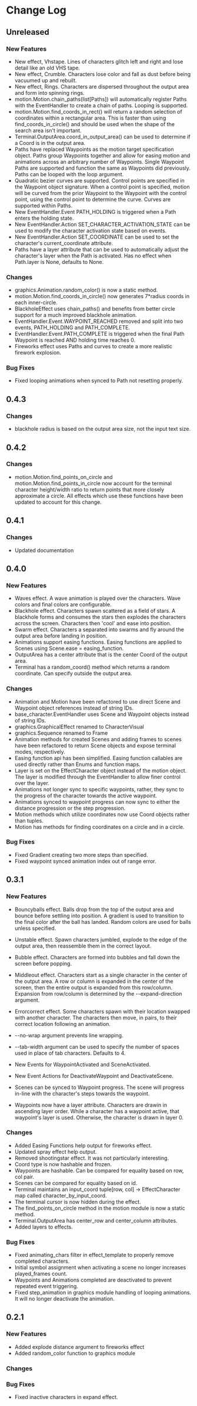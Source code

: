 # Change Log

## Unreleased

### New Features
 * New effect, Vhstape. Lines of characters glitch left and right and lose detail like an old VHS tape.
 * New effect, Crumble. Characters lose color and fall as dust before being vacuumed up and rebuilt.
 * New effect, Rings. Characters are dispersed throughout the output area and form into spinning rings.
 * motion.Motion.chain_paths(list[Paths]) will automatically register Paths with the EventHandler to create
   a chain of paths. Looping is supported.
 * motion.Motion.find_coords_in_rect() will return a random selection of coordinates within a rectangular area. This is faster than using
   find_coords_in_circle() and should be used when the shape of the search area isn't important.
 * Terminal.OutputArea.coord_in_output_area() can be used to determine if a Coord is in the output area.
 * Paths have replaced Waypoints as the motion target specification object. Paths group Waypoints together and allow for easing
   motion and animations across an arbitrary number of Waypoints. Single Waypoint Paths are supported and function the same as
   Waypoints did previously. Paths can be looped with the loop argument. 
 * Quadratic bezier curves are supported. Control points are specified in the Waypoint object signature. When a control point
   is specified, motion will be curved from the prior Waypoint to the Waypoint with the control point, using the control point
   to determine the curve. Curves are supported within Paths.
 * New EventHandler.Event PATH_HOLDING is triggered when a Path enters the holding state.
 * New EventHandler.Action SET_CHARACTER_ACTIVATION_STATE can be used to modify the character activation state based on events.
 * New EventHandler.Action SET_COORDINATE can be used to set the character's current_coordinate attribute.
 * Paths have a layer attribute that can be used to automatically adjust the character's layer when the Path is activated.
   Has no effect when Path.layer is None, defaults to None.


### Changes
 * graphics.Animation.random_color() is now a static method.
 * motion.Motion.find_coords_in_circle() now generates 7*radius coords in each inner-circle.
 * BlackholeEffect uses chain_paths() and benefits from better circle support for a much improved blackhole animation.
 * EventHandler.Event.WAYPOINT_REACHED removed and split into two events, PATH_HOLDING and PATH_COMPLETE.
 * EventHandler.Event.PATH_COMPLETE is triggered when the final Path Waypoint is reached AND holding time reaches 0.
 * Fireworks effect uses Paths and curves to create a more realistic firework explosion.

### Bug Fixes
 * Fixed looping animations when synced to Path not resetting properly.


## 0.4.3

### Changes
 * blackhole radius is based on the output area size, not the input text size.

## 0.4.2

### Changes
 * motion.Motion.find_points_on_circle and motion.Motion.find_points_in_circle now account for the terminal character height/width ratio to
   return points that more closely approximate a circle. All effects which use these functions have been updated to account for this change.

## 0.4.1

### Changes
 * Updated documentation

## 0.4.0

### New Features
 * Waves effect. A wave animation is played over the characters. Wave colors and final colors are configurable.
 * Blackhole effect. Characters spawn scattered as a field of stars. A blackhole forms and consumes the stars then explodes the characters across
   the screen. Characters then 'cool' and ease into position.
 * Swarm effect. Characters a separated into swarms and fly around the output area before landing in position.
 * Animations support easing functions. Easing functions are applied to Scenes using Scene.ease = easing_function.
 * OutputArea has a center attribute that is the center Coord of the output area.
 * Terminal has a random_coord() method which returns a random coordinate. Can specify outside the output area.

### Changes
 * Animation and Motion have been refactored to use direct Scene and Waypoint object references instead of string IDs.
 * base_character.EventHandler uses Scene and Waypoint objects instead of string IDs.
 * graphics.GraphicalEffect renamed to CharacterVisual
 * graphics.Sequence renamed to Frame
 * Animation methods for created Scenes and adding frames to scenes have been refactored to return Scene objects and expose terminal modes, respectively.
 * Easing function api has been simplified. Easing function callables are used directly rather than Enums and function maps.
 * Layer is set on the EffectCharacter object instead of the motion object. The layer is modified through the EventHandler to allow finer control over the layer.
 * Animations not longer sync to specific waypoints, rather, they sync to the progress of the character towards the active waypoint.
 * Animations synced to waypoint progress can now sync to either the distance progression or the step progression.
 * Motion methods which utilize coordinates now use Coord objects rather than tuples.
 * Motion has methods for finding coordinates on a circle and in a circle.

### Bug Fixes
 * Fixed Gradient creating two more steps than specified.
 * Fixed waypoint synced animation index out of range error.

## 0.3.1

### New Features
* Bouncyballs effect. Balls drop from the top of the output area and bounce before
  settling into position. A gradient is used to transition to the final color after the
  ball has landed. Random colors are used for balls unless specified.

* Unstable effect. Spawn characters jumbled, explode to the edge of the output area, 
  then reassemble them in the correct layout.

* Bubble effect. Characters are formed into bubbles and fall down the screen before popping.

* Middleout effect. Characters start as a single character in the center of the output area. A row or column
  is expanded in the center of the screen, then the entire output is expanded from this row/column. Expansion
  from row/column is determined by the --expand-direction argument.

* Errorcorrect effect. Some characters spawn with their location swapped with another character. The characters
  then move, in pairs, to their correct location following an animation.

* --no-wrap argument prevents line wrapping.

* --tab-width argument can be used to specify the number of spaces used in place of tab characters. Defaults to 4.

* New Events for WaypointActivated and SceneActivated.

* New Event Actions for DeactivateWaypoint and DeactivateScene.

* Scenes can be synced to Waypoint progress. The scene will progress in-line with the character's steps towards
  the waypoint.

* Waypoints now have a layer attribute. Characters are drawin in ascending layer order. While a character has 
  a waypoint active, that waypoint's layer is used. Otherwise, the character is drawn in layer 0.

### Changes
* Added Easing Functions help output for fireworks effect.
* Updated spray effect help output.
* Removed shootingstar effect. It was not particularly interesting.
* Coord type is now hashable and frozen.
* Waypoints are hashable. Can be compared for equality based on row, col pair.
* Scenes can be compared for equality based on id.
* Terminal maintains an input_coord tuple[row, col] -> EffectCharacter map called character_by_input_coord.
* The terminal cursor is now hidden during the effect.
* The find_points_on_circle method in the motion module is now a static method.
* Terminal.OutputArea has center_row and center_column attributes.
* Added layers to effects.

### Bug Fixes
* Fixed animating_chars filter in effect_template to properly remove completed characters.
* Initial symbol assignment when activating a scene no longer increases played_frames count.
* Waypoints and Animations completed are deactivated to prevent repeated event triggering.
* Fixed step_animation in graphics module handling of looping animations. It will no longer deactivate the animation.

## 0.2.1

### New Features
* Added explode distance argument to fireworks effect
* Added random_color function to graphics module
### Changes

### Bug Fixes
* Fixed inactive characters in expand effect.